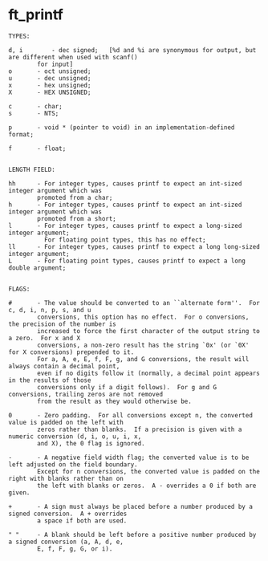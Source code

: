 # ft_printf

	TYPES:

	d, i		- dec signed;	[%d and %i are synonymous for output, but are different when used with scanf()
			for input]
	o		- oct unsigned;
	u		- dec unsigned;
	x		- hex unsigned;
	X		- HEX UNSIGNED;

	c		- char;
	s		- NTS;

	p		- void * (pointer to void) in an implementation-defined format;

	f		- float;
	

	LENGTH FIELD:

	hh		- For integer types, causes printf to expect an int-sized integer argument which was 
			promoted from a char;
	h		- For integer types, causes printf to expect an int-sized integer argument which was 
			promoted from a short;
	l		- For integer types, causes printf to expect a long-sized integer argument;
			  For floating point types, this has no effect;
	ll		- For integer types, causes printf to expect a long long-sized integer argument;
	L		- For floating point types, causes printf to expect a long double argument;


	FLAGS:

	#		- The value should be converted to an ``alternate form''.  For c, d, i, n, p, s, and u 
			conversions, this option has no effect.  For o conversions, the precision of the number is
			increased to force the first character of the output string to a zero.  For x and X 
			conversions, a non-zero result has the string `0x' (or `0X' for X conversions) prepended to it.
			For a, A, e, E, f, F, g, and G conversions, the result will always contain a decimal point,
			even if no digits follow it (normally, a decimal point appears in the results of those 
			conversions only if a digit follows).  For g and G conversions, trailing zeros are not removed
			from the result as they would otherwise be.

	0		- Zero padding.  For all conversions except n, the converted value is padded on the left with
			zeros rather than blanks.  If a precision is given with a numeric conversion (d, i, o, u, i, x, 
			and X), the 0 flag is ignored.

	-		- A negative field width flag; the converted value is to be left adjusted on the field boundary.
			Except for n conversions, the converted value is padded on the right with blanks rather than on 
			the left with blanks or zeros.  A - overrides a 0 if both are given.

	+		- A sign must always be placed before a number produced by a signed conversion.  A + overrides
			a space if both are used.

	" "		- A blank should be left before a positive number produced by a signed conversion (a, A, d, e,
			E, f, F, g, G, or i).